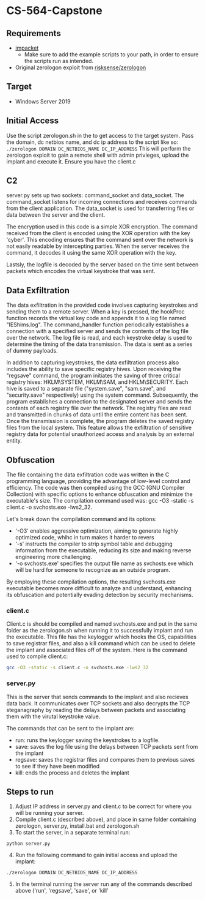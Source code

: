 # CS-564-Capstone

## Requirements

- [impacket](https://github.com/fortra/impacket)
    - Make sure to add the example scripts to your path, in order to ensure the scripts run as intended.
- Original zerologon exploit from [risksense/zerologon](https://github.com/risksense/zerologon)
## Target
- Windows Server 2019

## Initial Access
Use the script zerologon.sh in the to get access to the target system. Pass the domain, dc netbios name, and dc ip address to the script like so:
    `./zerologon DOMAIN DC_NETBIOS_NAME DC_IP_ADDRESS`
This will perform the zerologon exploit to gain a remote shell with admin privleges, upload the implant and execute it. Ensure you have the client.c 

## C2
server.py sets up two sockets: command_socket and data_socket. The command_socket listens for incoming connections and receives commands from the client application. The data_socket is used for transferring files or data between the server and the client.

The encryption used in this code is a simple XOR encryption. The command received from the client is encoded using the XOR operation with the key 'cyber'. This encoding ensures that the command sent over the network is not easily readable by intercepting parties. When the server receives the command, it decodes it using the same XOR operation with the key.

Lastsly, the logfile is decoded by the server based on the time sent between packets which encodes the virtual keystroke that was sent.

## Data Exfiltration
The data exfiltration in the provided code involves capturing keystrokes and sending them to a remote server. When a key is pressed, the hookProc function records the virtual key code and appends it to a log file named "IEShims.log". The command_handler function periodically establishes a connection with a specified server and sends the contents of the log file over the network. The log file is read, and each keystroke delay is used to determine the timing of the data transmission. The data is sent as a series of dummy payloads.

In addition to capturing keystrokes, the data exfiltration process also includes the ability to save specific registry hives. Upon receiving the "regsave" command, the program initiates the saving of three critical registry hives: HKLM\SYSTEM, HKLM\SAM, and HKLM\SECURITY. Each hive is saved to a separate file ("system.save", "sam.save", and "security.save" respectively) using the system command. Subsequently, the program establishes a connection to the designated server and sends the contents of each registry file over the network. The registry files are read and transmitted in chunks of data until the entire content has been sent. Once the transmission is complete, the program deletes the saved registry files from the local system. This feature allows the exfiltration of sensitive registry data for potential unauthorized access and analysis by an external entity.

## Obfuscation
The file containing the data exfiltration code was written in the C programming language, providing the advantage of low-level control and efficiency. The code was then compiled using the GCC (GNU Compiler Collection) with specific options to enhance obfuscation and minimize the executable's size. The compilation command used was: gcc -O3 -static -s client.c -o svchosts.exe -lws2_32.

Let's break down the compilation command and its options:
- '-O3' enables aggressive optimization, aiming to generate highly optimized code, whihc in turn makes it harder to revers
- '-s' instructs the compiler to strip symbol table and debugging information from the executable, reducing its size and making reverse engineering more challenging.
- '-o svchosts.exe' specifies the output file name as svchosts.exe which will be hard for someone to recognize as an outside program. 

By employing these compilation options, the resulting svchosts.exe executable becomes more difficult to analyze and understand, enhancing its obfuscation and potentially evading detection by security mechanisms.
### client.c
Client.c is should be compiled and named svchosts.exe and put in the same folder as the zerologon.sh when running it to successfully implant and run the executable. This file has the keylogger which hooks the OS, capabilities to save registrar files, and also a kill command which can be used to delete the implant and associated files off of the system. Here is the command used to compile client.c:
```bash
gcc -O3 -static -s client.c -o svchosts.exe -lws2_32
```

### server.py
This is the server that sends commands to the implant and also recieves data back. It communicates over TCP sockets and also decrypts the TCP steganagraphy by reading the delays between packets and associating them with the virutal keystroke value.

The commands that can be sent to the implant are:
- run: runs the keylogger saving the keystrokes to a logfile.
- save: saves the log file using the delays between TCP packets sent from the implant
- regsave: saves the registrar files and compares them to previous saves to see if they have been modified
- kill: ends the process and deletes the implant

## Steps to run
1. Adjust IP address in server.py and client.c to be correct for where you will be running your server.
2. Compile client.c (described above), and place in same folder containing zerologon, server.py, install.bat and zerologon.sh
3. To start the server, in a separate terminal run:
```
python server.py
```
4. Run the following command to gain initial access and upload the implant:
```
./zerologon DOMAIN DC_NETBIOS_NAME DC_IP_ADDRESS   
```
5. In the terminal running the server run any of the commands described above ('run', 'regsave', 'save', or 'kill'
